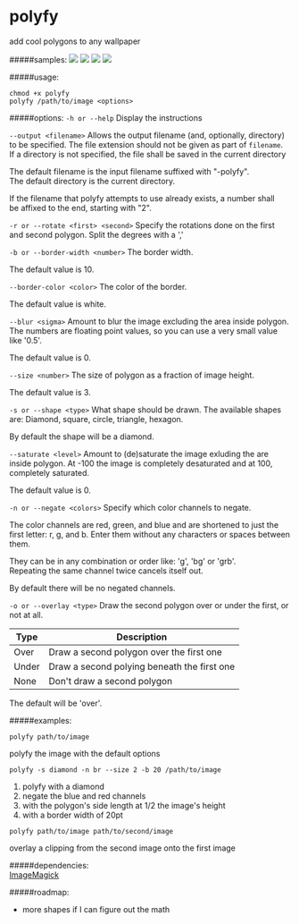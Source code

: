 # polyfy
add cool polygons to any wallpaper

#####samples:
![](https://github.com/onespaceman/polyfy/blob/master/samples/sea-polyfy.jpg)
![](https://github.com/onespaceman/polyfy/blob/master/samples/forest-polyfy.jpg)
![](https://github.com/onespaceman/polyfy/blob/master/samples/mountains-polyfy.jpg)
![](https://github.com/onespaceman/polyfy/blob/master/samples/grass-polyfy.jpg)

#####usage:
```
chmod +x polyfy  
polyfy /path/to/image <options>
```

#####options:
`-h or --help`
Display the instructions

`--output <filename>`
Allows the output filename (and, optionally, directory) to be specified. The file extension should not be given as part of `filename`.                             
If a directory is not specified, the file shall be saved in the current directory
                                                                                 
The default filename is the input filename suffixed with "-polyfy".            
The default directory is the current directory.                                  
                                                                                 
If the filename that polyfy attempts to use already exists, a number shall       
be affixed to the end, starting with "2".                                      

`-r or --rotate <first> <second>`
Specify the rotations done on the first and second polygon. Split the degrees with a ',' 

`-b or --border-width <number>`
The border width.

The default value is 10.

`--border-color <color>`
The color of the border.

The default value is white.

`--blur <sigma>`
Amount to blur the image excluding the area inside polygon.
The numbers are floating point values, so you can use a very small value like '0.5'.

The default value is 0.

`--size <number>`
The size of polygon as a fraction of image height.

The default value is 3.

`-s or --shape <type>`
What shape should be drawn.
The available shapes are: Diamond, square, circle, triangle, hexagon.

By default the shape will be a diamond.

`--saturate <level>`
Amount to (de)saturate the image exluding the are inside polygon.
At -100 the image is completely desaturated and at 100, completely saturated.

The default value is 0.

`-n or --negate <colors>`
Specify which color channels to negate.

The color channels are red, green, and blue and are shortened to just the first letter: r, g, and b. Enter them without any characters or spaces between them.

They can be in any combination or order like: 'g', 'bg' or 'grb'.  
Repeating the same channel twice cancels itself out.

By default there will be no negated channels.

`-o or --overlay <type>`
Draw the second polygon over or under the first, or not at all.

Type | Description
-----|-----
Over | Draw a second polygon over the first one
Under | Draw a second polying beneath the first one
None | Don't draw a second polygon

The default will be 'over'.


#####examples:
```
polyfy path/to/image
```
polyfy the image with the default options

```
polyfy -s diamond -n br --size 2 -b 20 /path/to/image
```
1. polyfy with a diamond
2. negate the blue and red channels
3. with the polygon's side length at 1/2 the image's height
4. with a border width of 20pt

```
polyfy path/to/image path/to/second/image
```
overlay a clipping from the second image onto the first image


#####dependencies:  
[ImageMagick](http://www.imagemagick.org/)

#####roadmap:
* more shapes if I can figure out the math
